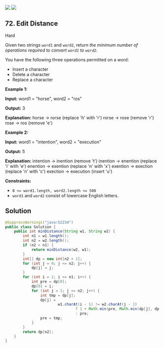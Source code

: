 [![](https://img.shields.io/github/stars/javadev/LeetCode-in-All?label=Stars&style=flat-square)](https://github.com/javadev/LeetCode-in-All)
[![](https://img.shields.io/github/forks/javadev/LeetCode-in-All?label=Fork%20me%20on%20GitHub%20&style=flat-square)](https://github.com/javadev/LeetCode-in-All/fork)

## 72\. Edit Distance

Hard

Given two strings `word1` and `word2`, return _the minimum number of operations required to convert `word1` to `word2`_.

You have the following three operations permitted on a word:

*   Insert a character
*   Delete a character
*   Replace a character

**Example 1:**

**Input:** word1 = "horse", word2 = "ros"

**Output:** 3

**Explanation:** horse -> rorse (replace 'h' with 'r') rorse -> rose (remove 'r') rose -> ros (remove 'e') 

**Example 2:**

**Input:** word1 = "intention", word2 = "execution"

**Output:** 5

**Explanation:** intention -> inention (remove 't') inention -> enention (replace 'i' with 'e') enention -> exention (replace 'n' with 'x') exention -> exection (replace 'n' with 'c') exection -> execution (insert 'u') 

**Constraints:**

*   `0 <= word1.length, word2.length <= 500`
*   `word1` and `word2` consist of lowercase English letters.

## Solution

```java
@SuppressWarnings("java:S2234")
public class Solution {
    public int minDistance(String w1, String w2) {
        int n1 = w1.length();
        int n2 = w2.length();
        if (n2 > n1) {
            return minDistance(w2, w1);
        }
        int[] dp = new int[n2 + 1];
        for (int j = 0; j <= n2; j++) {
            dp[j] = j;
        }
        for (int i = 1; i <= n1; i++) {
            int pre = dp[0];
            dp[0] = i;
            for (int j = 1; j <= n2; j++) {
                int tmp = dp[j];
                dp[j] =
                        w1.charAt(i - 1) != w2.charAt(j - 1)
                                ? 1 + Math.min(pre, Math.min(dp[j], dp[j - 1]))
                                : pre;
                pre = tmp;
            }
        }
        return dp[n2];
    }
}
```